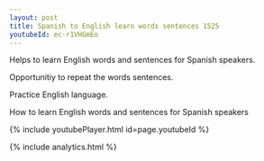 ```yaml
---
layout: post
title: Spanish to English learn words sentences 1525 
youtubeId: ec-r1VHGmEo
---
```

 
 
Helps to learn English words and sentences for Spanish speakers.

Opportunitiy to repeat the words sentences. 

Practice English language. 
 
How to learn English words and sentences for Spanish speakers 
 
{% include youtubePlayer.html id=page.youtubeId %}
 
 
{% include analytics.html %}